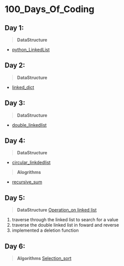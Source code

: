 # 100_Days_Of_Coding
## Day 1:
> **DataStructure**
- [python_LinkedList](DataStructure/linkedList.py)
## Day 2:
> **DataStructure**
- [linked_dict](DataStructure/%20linkedDict_in_C/)
## Day 3:
> **DataStructure**
- [double_linkedlist](DataStructure/DoubleLinkedList.py)
## Day 4:
> **DataStructure**
- [circular_linkdedlist](DataStructure/CircularDLL.py)
> **Alogrithms**
- [recursive_sum](ALGOS/recursions/sum_of_list.py)
## Day 5:
> **DataStructure**
> [Operation_on linked list](DataStructure/DoubleLinkedList.py)
1. traverse through the linked list to search for a value
2. traverse the double linked list in foward and reverse
3. implemented a deletion function
## Day 6:
> **Algorithms**
> [Selection_sort](ALGOS/selection_sort.c)
> 
